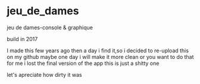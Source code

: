 # jeu_de_dames
jeu de dames-console &amp; graphique

build in 2017

I made this few years ago  then a day i find it,so i decided to re-upload this on my github maybe one day i will make it more clean or you want to do that for me 
i lost the final version of the app this is just a shitty one 

let's apreciate how dirty it was

